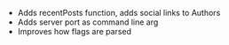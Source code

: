 ---
---

- Adds recentPosts function, adds social links to Authors
- Adds server port as command line arg
- Improves how flags are parsed